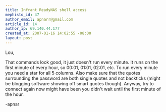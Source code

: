 ```yaml
--- 
title: Infrant ReadyNAS shell access
mephisto_id: 47
author_email: apnarr@gmail.com
article_id: 14
author_ip: 69.140.44.177
created_at: 2007-01-16 14:02:55 -08:00
layout: post
---
```

Lou,

That commands look good, it just doesn't run every minute.  It runs on the first minute of every hour, so 00:01, 01:01, 02:01, etc.  To run every minute you need a star for all 5 columns.  Also make sure that the quotes surrounding the password are both single quotes and not backticks (might be blogging software showing off smart quotes though).  Anyway, try to connect again now might have been you didn't wait until the first minute of the hour.

-apnar
